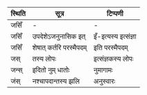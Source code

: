 | स्थिति | सूत्र | टिप्पणी |
| ----- | ------- | ------ |
| जसिँ | - | - |
| जसिँ | उपदेशेऽजनुनासिक इत् | इँ-इत्यस्य इत्संज्ञा |
| जसिँ | शेषात् कर्तरि परस्मैपदम् | इति परस्मैपदम् |
| जस् | तस्य लोपः | इत्संज्ञकस्य लोपः |
| जन्स् | इदितो नुम् धातोः | नुमागामः |
| जंस् | नश्चापदान्तस्य झलि | अनुस्वारः |
